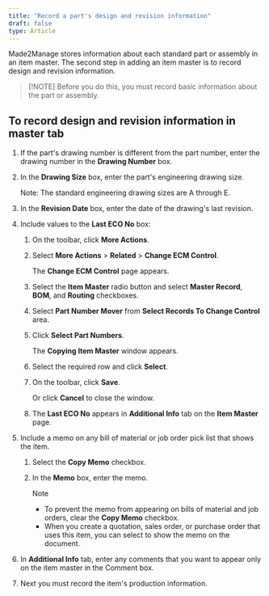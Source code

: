 ```yaml
---
title: "Record a part's design and revision information"
draft: false
type: Article
---
```


Made2Manage stores information about each standard part or assembly in an item master. The second step in adding an item master is to record design and revision information.

>[!NOTE] Before you do this, you must record basic information about the part or assembly.



## To record design and revision information in master tab

1. If the part's drawing number is different from the part number, enter the drawing number in the **Drawing Number** box.

2. In the **Drawing Size** box, enter the part's engineering drawing size.

    Note: The standard engineering drawing sizes are A through E.

3. In the **Revision Date** box, enter the date of the drawing's last revision.

4. Include values to the **Last ECO No** box:

    1. On the toolbar, click **More Actions**.

    2. Select **More Actions** > **Related** > **Change ECM Control**.

        The **Change ECM Control** page appears.

    3. Select the **Item Master** radio button and select **Master Record**, **BOM**, and **Routing** checkboxes.

    4. Select **Part Number Mover** from **Select Records To Change Control** area.

    5. Click **Select Part Numbers**.

        The **Copying Item Master** window appears.

    6. Select the required row and click **Select**.

    7. On the toolbar, click **Save**.

        Or click **Cancel** to close the window.

    8. The **Last ECO No** appears in **Additional Info** tab on the **Item Master** page.

5. Include a memo on any bill of material or job order pick list that shows the item.

    1. Select the **Copy Memo** checkbox.

    2. In the **Memo** box, enter the memo.

        >[!NOTE] 
        >- To prevent the memo from appearing on bills of material and job orders, clear the **Copy Memo** checkbox. 
        >- When you create a quotation, sales order, or purchase order that uses this item, you can select to show the memo on the document. 

6. In **Additional Info** tab, enter any comments that you want to appear only on the item master in the Comment box.

7. Next you must record the item's production information.



​